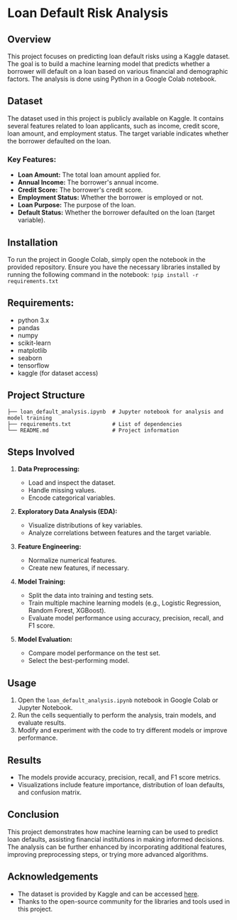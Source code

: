 # Loan Default Risk Analysis

## Overview
This project focuses on predicting loan default risks using a Kaggle dataset. The goal is to build a machine learning model that predicts whether a borrower will default on a loan based on various financial and demographic factors. The analysis is done using Python in a Google Colab notebook.

## Dataset
The dataset used in this project is publicly available on Kaggle. It contains several features related to loan applicants, such as income, credit score, loan amount, and employment status. The target variable indicates whether the borrower defaulted on the loan.

### Key Features:
- **Loan Amount:** The total loan amount applied for.
- **Annual Income:** The borrower's annual income.
- **Credit Score:** The borrower's credit score.
- **Employment Status:** Whether the borrower is employed or not.
- **Loan Purpose:** The purpose of the loan.
- **Default Status:** Whether the borrower defaulted on the loan (target variable).

## Installation
To run the project in Google Colab, simply open the notebook in the provided repository. Ensure you have the necessary libraries installed by running the following command in the notebook:
```!pip install -r requirements.txt ```

## Requirements: 
- python 3.x
- pandas
- numpy
- scikit-learn
- matplotlib
- seaborn
- tensorflow
- kaggle (for dataset access) 

## Project Structure
``` loan-default-risk-analysis/
├── loan_default_analysis.ipynb  # Jupyter notebook for analysis and model training
├── requirements.txt             # List of dependencies
└── README.md                    # Project information
```

## Steps Involved

1. **Data Preprocessing:**
   - Load and inspect the dataset.
   - Handle missing values.
   - Encode categorical variables.

2. **Exploratory Data Analysis (EDA):**
   - Visualize distributions of key variables.
   - Analyze correlations between features and the target variable.

3. **Feature Engineering:**
   - Normalize numerical features.
   - Create new features, if necessary.

4. **Model Training:**
   - Split the data into training and testing sets.
   - Train multiple machine learning models (e.g., Logistic Regression, Random Forest, XGBoost).
   - Evaluate model performance using accuracy, precision, recall, and F1 score.

5. **Model Evaluation:**
   - Compare model performance on the test set.
   - Select the best-performing model.

## Usage

1. Open the `loan_default_analysis.ipynb` notebook in Google Colab or Jupyter Notebook.
2. Run the cells sequentially to perform the analysis, train models, and evaluate results.
3. Modify and experiment with the code to try different models or improve performance.

## Results

- The models provide accuracy, precision, recall, and F1 score metrics.
- Visualizations include feature importance, distribution of loan defaults, and confusion matrix.

## Conclusion

This project demonstrates how machine learning can be used to predict loan defaults, assisting financial institutions in making informed decisions. The analysis can be further enhanced by incorporating additional features, improving preprocessing steps, or trying more advanced algorithms.

## Acknowledgements

- The dataset is provided by Kaggle and can be accessed [here](https://www.kaggle.com/competitions/home-credit-default-risk/data).
- Thanks to the open-source community for the libraries and tools used in this project.
